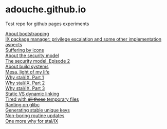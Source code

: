 # adouche.github.io
Test repo for github pages experiments

[About bootstrapping](blog/About_bootstrapping.md)<br>
[IX package manager: privilege escalation and some other implementation aspects](blog/IX_pm.md)<br>
[Suffering by icons](blog/Icons.md)<br>
[About the security model](blog/Security_model.md)<br>
[The security model. Episode 2](blog/Security_model2.md)<br>
[About build systems](blog/Build_systems.md)<br>
[Mesa, light of my life](blog/Mesa.md)<br>
[Why stal/IX. Part 1](blog/Stalix1.md)<br>
[Why stal/IX. Part 2](blog/Stalix2.md)<br>
[Why stal/IX. Part 3](blog/Stalix3.md)<br>
[Static VS dynamic linking](blog/Linking.md)<br>
[Tired with ~~all these~~ temporary files](blog/Temporary_files.md)<br>
[Ranting on glibc](blog/Glibc.md)<br>
[Generating stable unique keys](blog/Unique_keys.md)<br>
[Non-boring routine updates](blog/Updates.md)<br>
[One more why for stal/IX](blog/Stalix4.md)<br>
